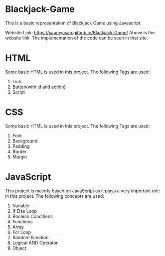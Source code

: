 # Blackjack-Game
This is a basic representation of Blackjack Game using Javascript. 

Website Link: https://saumyasah.github.io/Blackjack-Game/
Above is the website link. The implementation of the code can be seen in that site. 

# HTML 
Some basic HTML is used in this project. The following Tags are used:
1. Link
2. Button(with id and action)
3. Script

# CSS
Some basic HTML is used in this project. The following Tags are used:
1. Font
2. Background
3. Padding
4. Border
5. Margin

# JavaScript
This project is majorly based on JavaScript as it plays a very important role in this project. The following concepts are used:
1. Variable
2. If Else Loop
3. Boolean Conditions
4. Functions
5. Array
6. For Loop
7. Random Function 
8. Logical AND Operator
9. Object

